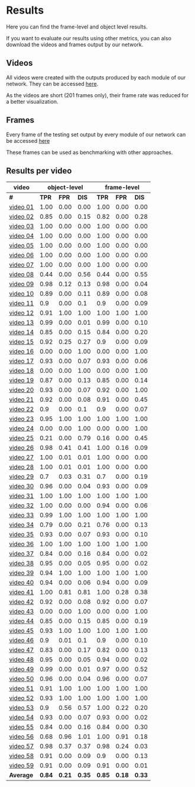# Results

Here you can find the frame-level and object level results.

If you want to evaluate our results using other metrics, you can also download the videos and frames output by our network.

## Videos

All videos were created with the outputs produced by each module of our network. They can be accessed [here](https://drive.google.com/drive/folders/1fT47n0jqyovuahhQRhFF6KNFJL-Pp-g0?usp=sharing).

As the videos are short (201 frames only), their frame rate was reduced for a better visualization.

## Frames

Every frame of the testing set output by every module of our network can be accessed [here](
https://drive.google.com/drive/folders/1dEQ4-aRoi6kH6RQ8IWngSeGMtfgn5UAM?usp=sharing)


These frames can be used as benchmarking with other approaches.

## Results per video


<table>
<thead>
  <tr>
    <th>video</th>
    <th colspan="3">object-level</th>
    <th colspan="3">frame-level</th>
  </tr>
</thead>
<tbody>
  <tr>
    <td><b>#</b></td>
    <td><b>TPR</b></td>
    <td><b>FPR</b></td>
    <td><b>DIS</b></td>
    <td><b>TPR</b></td>
    <td><b>FPR</b></td>
    <td><b>DIS</b></td>
  </tr>
  <tr>
    <td><a href="https://drive.google.com/file/d/1yqq7AaD21a-EneM4BGFlWagWCItP7G8l/view?usp=sharing/" target="_blank" rel="noopener noreferrer">video 01</a></td>
    <td>1.00</td>
    <td>0.00</td>
    <td>0.00</td>
    <td>1.00</td>
    <td>0.00</td>
    <td>0.00</td>
  </tr>
  <tr>
    <td><a href="https://drive.google.com/file/d/1Zz7HT2YUL2DlyOaCnws6Cvr9zQIJd6SE/view?usp=sharing/" target="_blank" rel="noopener noreferrer">video 02</a></td>
    <td>0.85</td>
    <td>0.00</td>
    <td>0.15</td>
    <td>0.82</td>
    <td>0.00</td>
    <td>0.28</td>
  </tr>
  <tr>
    <td><a href="https://drive.google.com/file/d/1avcS6dyzGOkqIl2MNLNucCPIJVmgy6ar/view?usp=sharing/" target="_blank" rel="noopener noreferrer">video 03</a></td>
    <td>1.00</td>
    <td>0.00</td>
    <td>0.00</td>
    <td>1.00</td>
    <td>0.00</td>
    <td>0.00</td>
  </tr>
  <tr>
    <td><a href="https://drive.google.com/file/d/1MHffkNvpmNru6KTBgJ9-4AiHtPiU-uyD/view?usp=sharing/" target="_blank" rel="noopener noreferrer">video 04</a></td>
    <td>1.00</td>
    <td>0.00</td>
    <td>0.00</td>
    <td>1.00</td>
    <td>0.00</td>
    <td>0.00</td>
  </tr>
  <tr>
    <td><a href="https://drive.google.com/file/d/1qHxBl_NzB3709Bf1_ptbhYHzUwaIrSXo/view?usp=sharing/" target="_blank" rel="noopener noreferrer">video 05</a></td>
    <td>1.00</td>
    <td>0.00</td>
    <td>0.00</td>
    <td>1.00</td>
    <td>0.00</td>
    <td>0.00</td>
  </tr>
  <tr>
    <td><a href="https://drive.google.com/file/d/1JGwP8Rq5pv2eYCcR9X4_UubS_CYbvT_K/view?usp=sharing/" target="_blank" rel="noopener noreferrer">video 06</a></td>
    <td>1.00</td>
    <td>0.00</td>
    <td>0.00</td>
    <td>1.00</td>
    <td>0.00</td>
    <td>0.00</td>
  </tr>
  <tr>
    <td><a href="https://drive.google.com/file/d/17Nu76s-G6RyjV7BhEW5hc30Cz2nbzBe4/view?usp=sharing/" target="_blank" rel="noopener noreferrer">video 07</a></td>
    <td>1.00</td>
    <td>0.00</td>
    <td>0.00</td>
    <td>1.00</td>
    <td>0.00</td>
    <td>0.00</td>
  </tr>
  <tr>
    <td><a href="https://drive.google.com/file/d/1ZsSS4Mbmb9eaNhq0ip2Od0IL79aTE9MA/view?usp=sharing/" target="_blank" rel="noopener noreferrer">video 08</a></td>
    <td>0.44</td>
    <td>0.00</td>
    <td>0.56</td>
    <td>0.44</td>
    <td>0.00</td>
    <td>0.55</td>
  </tr>
  <tr>
    <td><a href="https://drive.google.com/file/d/1X9wACXGdRLTxoucQ7ROcZ8o5WfHb0exM/view?usp=sharing/" target="_blank" rel="noopener noreferrer">video 09</a></td>
    <td>0.98</td>
    <td>0.12</td>
    <td>0.13</td>
    <td>0.98</td>
    <td>0.00</td>
    <td>0.04</td>
  </tr>
  <tr>
    <td><a href="https://drive.google.com/file/d/19A8nhZm-fUajwfIcae7fiAZ6UzYOAH-K/view?usp=sharing/" target="_blank" rel="noopener noreferrer">video 10</a></td>
    <td>0.89</td>
    <td>0.00</td>
    <td>0.11</td>
    <td>0.89</td>
    <td>0.00</td>
    <td>0.08</td>
  </tr>
  <tr>
    <td><a href="https://drive.google.com/file/d/19HGTEtbbCpusloWKPm5g534TCHpJJnN9/view?usp=sharing/" target="_blank" rel="noopener noreferrer">video 11</a></td>
    <td>0.9</td>
    <td>0.00</td>
    <td>0.1</td>
    <td>0.9</td>
    <td>0.00</td>
    <td>0.09</td>
  </tr>
  <tr>
    <td><a href="https://drive.google.com/file/d/1QE3c3a8krSzFU6FR92clsCmqcHz2qq5n/view?usp=sharing/" target="_blank" rel="noopener noreferrer">video 12</a></td>
    <td>0.91</td>
    <td>1.00</td>
    <td>1.00</td>
    <td>1.00</td>
    <td>1.00</td>
    <td>1.00</td>
  </tr>
  <tr>
    <td><a href="https://drive.google.com/file/d/15hQP81b7eS1ZB1M6eHR2xXQYGXumKPTR/view?usp=sharing/" target="_blank" rel="noopener noreferrer">video 13</a></td>
    <td>0.99</td>
    <td>0.00</td>
    <td>0.01</td>
    <td>0.99</td>
    <td>0.00</td>
    <td>0.10</td>
  </tr>
  <tr>
    <td><a href="https://drive.google.com/file/d/1RZktuoPAEsZN8z6H4BsGUcyjg5quc3BX/view?usp=sharing/" target="_blank" rel="noopener noreferrer">video 14</a></td>
    <td>0.85</td>
    <td>0.00</td>
    <td>0.15</td>
    <td>0.84</td>
    <td>0.00</td>
    <td>0.20</td>
  </tr>
  <tr>
    <td><a href="https://drive.google.com/file/d/1PuQq7K1ccbk6JNayaTqsAdZy4fccfmkK/view?usp=sharing/" target="_blank" rel="noopener noreferrer">video 15</a></td>
    <td>0.92</td>
    <td>0.25</td>
    <td>0.27</td>
    <td>0.9</td>
    <td>0.00</td>
    <td>0.09</td>
  </tr>
  <tr>
    <td><a href="https://drive.google.com/file/d/15dRiJ-eH4Z2NDIDlZvyF7eTZVmS9Zzan/view?usp=sharing/" target="_blank" rel="noopener noreferrer">video 16</a></td>
    <td>0.00</td>
    <td>0.00</td>
    <td>1.00</td>
    <td>0.00</td>
    <td>0.00</td>
    <td>1.00</td>
  </tr>
  <tr>
    <td><a href="https://drive.google.com/file/d/1tbacZPdaBGkNMZ2PKgMWi7U0mTpWhRy4/view?usp=sharing/" target="_blank" rel="noopener noreferrer">video 17</a></td>
    <td>0.93</td>
    <td>0.00</td>
    <td>0.07</td>
    <td>0.93</td>
    <td>0.00</td>
    <td>0.06</td>
  </tr>
  <tr>
    <td><a href="https://drive.google.com/file/d/1eSpG-HBj-XLMryxKJAqkgKhvl_BJLsih/view?usp=sharing/" target="_blank" rel="noopener noreferrer">video 18</a></td>
    <td>0.00</td>
    <td>0.00</td>
    <td>1.00</td>
    <td>0.00</td>
    <td>0.00</td>
    <td>1.00</td>
  </tr>
  <tr>
    <td><a href="https://drive.google.com/file/d/105xc1JvHAEw7O-vZK42_TIWjPkCPJWBT/view?usp=sharing/" target="_blank" rel="noopener noreferrer">video 19</a></td>
    <td>0.87</td>
    <td>0.00</td>
    <td>0.13</td>
    <td>0.85</td>
    <td>0.00</td>
    <td>0.14</td>
  </tr>
  <tr>
    <td><a href="https://drive.google.com/file/d/1yY1zWWoR90WytG9_bKRAvYOyBV0Ka9bh/view?usp=sharing/" target="_blank" rel="noopener noreferrer">video 20</a></td>
    <td>0.93</td>
    <td>0.00</td>
    <td>0.07</td>
    <td>0.92</td>
    <td>0.00</td>
    <td>1.00</td>
  </tr>
  <tr>
    <td><a href="https://drive.google.com/file/d/1usnlIV84qwLUFYXhgRHHw7OCLOs4whGz/view?usp=sharing/" target="_blank" rel="noopener noreferrer">video 21</a></td>
    <td>0.92</td>
    <td>0.00</td>
    <td>0.08</td>
    <td>0.91</td>
    <td>0.00</td>
    <td>0.45</td>
  </tr>
  <tr>
    <td><a href="https://drive.google.com/file/d/1xw6--vZLG_fsLdAwquCTdVMWC1JBwh4E/view?usp=sharing/" target="_blank" rel="noopener noreferrer">video 22</a></td>
    <td>0.9</td>
    <td>0.00</td>
    <td>0.1</td>
    <td>0.9</td>
    <td>0.00</td>
    <td>0.07</td>
  </tr>
  <tr>
    <td><a href="https://drive.google.com/file/d/1cGoay3NghwE6KdCT25bbMIWeqlmvig1e/view?usp=sharing/" target="_blank" rel="noopener noreferrer">video 23</a></td>
    <td>0.95</td>
    <td>1.00</td>
    <td>1.00</td>
    <td>1.00</td>
    <td>1.00</td>
    <td>1.00</td>
  </tr>
  <tr>
    <td><a href="https://drive.google.com/file/d/1xVsaqlqtjFwTacaEfwXkm00YA8jxEoZE/view?usp=sharing/" target="_blank" rel="noopener noreferrer">video 24</a></td>
    <td>0.00</td>
    <td>0.00</td>
    <td>1.00</td>
    <td>0.00</td>
    <td>0.00</td>
    <td>1.00</td>
  </tr>
  <tr>
    <td><a href="https://drive.google.com/file/d/1mJy2iBWRce7cXNsyAVONxmapcZhfa5Py/view?usp=sharing/" target="_blank" rel="noopener noreferrer">video 25</a></td>
    <td>0.21</td>
    <td>0.00</td>
    <td>0.79</td>
    <td>0.16</td>
    <td>0.00</td>
    <td>0.45</td>
  </tr>
  <tr>
    <td><a href="https://drive.google.com/file/d/1Q98KPo8_lwNP7upG4iRuE92bfNu5YScE/view?usp=sharing/" target="_blank" rel="noopener noreferrer">video 26</a></td>
    <td>0.98</td>
    <td>0.41</td>
    <td>0.41</td>
    <td>1.00</td>
    <td>0.16</td>
    <td>0.09</td>
  </tr>
  <tr>
    <td><a href="https://drive.google.com/file/d/1BRpoISyV3TUnH8MyMCBh80fDWVhv33Bz/view?usp=sharing/" target="_blank" rel="noopener noreferrer">video 27</a></td>
    <td>1.00</td>
    <td>0.01</td>
    <td>0.01</td>
    <td>1.00</td>
    <td>0.00</td>
    <td>0.00</td>
  </tr>
  <tr>
    <td><a href="https://drive.google.com/file/d/1cNiVfSRi6qhvJ6rr6Pa4U05woy0raVga/view?usp=sharing/" target="_blank" rel="noopener noreferrer">video 28</a></td>
    <td>1.00</td>
    <td>0.01</td>
    <td>0.01</td>
    <td>1.00</td>
    <td>0.00</td>
    <td>0.00</td>
  </tr>
  <tr>
    <td><a href="https://drive.google.com/file/d/1IGdDHskBRYbgHDM-953E2HBpqD5Kjpbo/view?usp=sharing/" target="_blank" rel="noopener noreferrer">video 29</a></td>
    <td>0.7</td>
    <td>0.03</td>
    <td>0.31</td>
    <td>0.7</td>
    <td>0.00</td>
    <td>0.19</td>
  </tr>
  <tr>
    <td><a href="https://drive.google.com/file/d/16gPfZf97a9tE6kmHGC8gJyRR7Q9EhZpL/view?usp=sharing/" target="_blank" rel="noopener noreferrer">video 30</a></td>
    <td>0.96</td>
    <td>0.00</td>
    <td>0.04</td>
    <td>0.93</td>
    <td>0.00</td>
    <td>0.09</td>
  </tr>
  <tr>
    <td><a href="https://drive.google.com/file/d/1r7j7ucSnDcYmoB5l8d5tVHW29Nzc_TKs/view?usp=sharing/" target="_blank" rel="noopener noreferrer">video 31</a></td>
    <td>1.00</td>
    <td>1.00</td>
    <td>1.00</td>
    <td>1.00</td>
    <td>1.00</td>
    <td>1.00</td>
  </tr>
  <tr>
    <td><a href="https://drive.google.com/file/d/14D_vYKoOSlvw1IT6FWp9Ja-oVi2sr5OL/view?usp=sharing/" target="_blank" rel="noopener noreferrer">video 32</a></td>
    <td>1.00</td>
    <td>0.00</td>
    <td>0.00</td>
    <td>0.94</td>
    <td>0.00</td>
    <td>0.06</td>
  </tr>
  <tr>
    <td><a href="https://drive.google.com/file/d/12xZZJkfwV2dbCvKlKF3jcl8MgRvpx5Du/view?usp=sharing/" target="_blank" rel="noopener noreferrer">video 33</a></td>
    <td>0.99</td>
    <td>1.00</td>
    <td>1.00</td>
    <td>1.00</td>
    <td>1.00</td>
    <td>1.00</td>
  </tr>
  <tr>
    <td><a href="https://drive.google.com/file/d/1RIvXzInOJV4DJzwhqBV90_ePYr1pYZVy/view?usp=sharing/" target="_blank" rel="noopener noreferrer">video 34</a></td>
    <td>0.79</td>
    <td>0.00</td>
    <td>0.21</td>
    <td>0.76</td>
    <td>0.00</td>
    <td>0.13</td>
  </tr>
  <tr>
    <td><a href="https://drive.google.com/file/d/1b8x9JZByYYCPgplS0sbz_RPJ4QEl66xf/view?usp=sharing/" target="_blank" rel="noopener noreferrer">video 35</a></td>
    <td>0.93</td>
    <td>0.00</td>
    <td>0.07</td>
    <td>0.93</td>
    <td>0.00</td>
    <td>0.10</td>
  </tr>
  <tr>
    <td><a href="https://drive.google.com/file/d/1liEcey94bjutN1uqyvP81CUuA7L5knGT/view?usp=sharing/" target="_blank" rel="noopener noreferrer">video 36</a></td>
    <td>1.00</td>
    <td>1.00</td>
    <td>1.00</td>
    <td>1.00</td>
    <td>1.00</td>
    <td>1.00</td>
  </tr>
  <tr>
    <td><a href="https://drive.google.com/file/d/1-avGjdPUKm3msIhBGdE8zQlPYoa6pCgH/view?usp=sharing/" target="_blank" rel="noopener noreferrer">video 37</a></td>
    <td>0.84</td>
    <td>0.00</td>
    <td>0.16</td>
    <td>0.84</td>
    <td>0.00</td>
    <td>0.02</td>
  </tr>
  <tr>
    <td><a href="https://drive.google.com/file/d/1QYQVCVWf31Xia_854GPFqPJyOaGgxiGD/view?usp=sharing/" target="_blank" rel="noopener noreferrer">video 38</a></td>
    <td>0.95</td>
    <td>0.00</td>
    <td>0.05</td>
    <td>0.95</td>
    <td>0.00</td>
    <td>0.02</td>
  </tr>
  <tr>
    <td><a href="https://drive.google.com/file/d/17x7YMx7ry_imqL-aJaiY9xA8tHPgURP1/view?usp=sharing/" target="_blank" rel="noopener noreferrer">video 39</a></td>
    <td>0.94</td>
    <td>1.00</td>
    <td>1.00</td>
    <td>1.00</td>
    <td>1.00</td>
    <td>1.00</td>
  </tr>
  <tr>
    <td><a href="https://drive.google.com/file/d/1nHfIktspjYPzl4gUiVxYIyI9DwGRmtqh/view?usp=sharing/" target="_blank" rel="noopener noreferrer">video 40</a></td>
    <td>0.94</td>
    <td>0.00</td>
    <td>0.06</td>
    <td>0.94</td>
    <td>0.00</td>
    <td>0.09</td>
  </tr>
  <tr>
    <td><a href="https://drive.google.com/file/d/1tI5VjzUjQuZ1Gw8flgySHGJEDiE1ltUX/view?usp=sharing/" target="_blank" rel="noopener noreferrer">video 41</a></td>
    <td>1.00</td>
    <td>0.81</td>
    <td>0.81</td>
    <td>1.00</td>
    <td>0.28</td>
    <td>0.38</td>
  </tr>
  <tr>
    <td><a href="https://drive.google.com/file/d/15iHULdErY5qKKLgG49ygsLhDYYIWCvw8/view?usp=sharing/" target="_blank" rel="noopener noreferrer">video 42</a></td>
    <td>0.92</td>
    <td>0.00</td>
    <td>0.08</td>
    <td>0.92</td>
    <td>0.00</td>
    <td>0.07</td>
  </tr>
  <tr>
    <td><a href="https://drive.google.com/file/d/1WMM54luOryffOhKK66khW9nIkWtwt46n/view?usp=sharing/" target="_blank" rel="noopener noreferrer">video 43</a></td>
    <td>0.00</td>
    <td>0.00</td>
    <td>1.00</td>
    <td>0.00</td>
    <td>0.00</td>
    <td>1.00</td>
  </tr>
  <tr>
    <td><a href="https://drive.google.com/file/d/1u0EAcgt_auwr7yMZPHIPmh8lEMhABnMP/view?usp=sharing/" target="_blank" rel="noopener noreferrer">video 44</a></td>
    <td>0.85</td>
    <td>0.00</td>
    <td>0.15</td>
    <td>0.85</td>
    <td>0.00</td>
    <td>0.19</td>
  </tr>
  <tr>
    <td><a href="https://drive.google.com/file/d/1qQRrR_hKiOCEAu_nL6eqUtCdYdFX320S/view?usp=sharing/" target="_blank" rel="noopener noreferrer">video 45</a></td>
    <td>0.93</td>
    <td>1.00</td>
    <td>1.00</td>
    <td>1.00</td>
    <td>1.00</td>
    <td>1.00</td>
  </tr>
  <tr>
    <td><a href="https://drive.google.com/file/d/145wr0Yw4qdbkf8UzVOBniWCSxIhx5JtE/view?usp=sharing/" target="_blank" rel="noopener noreferrer">video 46</a></td>
    <td>0.9</td>
    <td>0.01</td>
    <td>0.1</td>
    <td>0.9</td>
    <td>0.00</td>
    <td>0.10</td>
  </tr>
  <tr>
    <td><a href="https://drive.google.com/file/d/1qezseqm1tUpWMBuX-aRR6mdDArWhj9_m/view?usp=sharing/" target="_blank" rel="noopener noreferrer">video 47</a></td>
    <td>0.83</td>
    <td>0.00</td>
    <td>0.17</td>
    <td>0.82</td>
    <td>0.00</td>
    <td>0.13</td>
  </tr>
  <tr>
    <td><a href="https://drive.google.com/file/d/1KVYOAWlrs6BlMqYBlDxA2BmKfb2v0n1y/view?usp=sharing/" target="_blank" rel="noopener noreferrer">video 48</a></td>
    <td>0.95</td>
    <td>0.00</td>
    <td>0.05</td>
    <td>0.94</td>
    <td>0.00</td>
    <td>0.02</td>
  </tr>
  <tr>
    <td><a href="https://drive.google.com/file/d/142k5utYa4dKdRUtzPr7BytDHtd4I2m9s/view?usp=sharing/" target="_blank" rel="noopener noreferrer">video 49</a></td>
    <td>0.99</td>
    <td>0.00</td>
    <td>0.01</td>
    <td>0.97</td>
    <td>0.00</td>
    <td>0.52</td>
  </tr>
  <tr>
    <td><a href="https://drive.google.com/file/d/1QeQZTKiYJncbV1EuuKeaQbb8n1GjfXiP/view?usp=sharing/" target="_blank" rel="noopener noreferrer">video 50</a></td>
    <td>0.96</td>
    <td>0.00</td>
    <td>0.04</td>
    <td>0.96</td>
    <td>0.00</td>
    <td>0.07</td>
  </tr>
  <tr>
    <td><a href="https://drive.google.com/file/d/1qwc3bk92TJ9G9piTyhgSFihL4MGdZdOU/view?usp=sharing/" target="_blank" rel="noopener noreferrer">video 51</a></td>
    <td>0.91</td>
    <td>1.00</td>
    <td>1.00</td>
    <td>1.00</td>
    <td>1.00</td>
    <td>1.00</td>
  </tr>
  <tr>
    <td><a href="https://drive.google.com/file/d/1vQdp98nhJPimDWwPyjFqQ7a04ir52-XW/view?usp=sharing/" target="_blank" rel="noopener noreferrer">video 52</a></td>
    <td>0.93</td>
    <td>1.00</td>
    <td>1.00</td>
    <td>1.00</td>
    <td>1.00</td>
    <td>1.00</td>
  </tr>
  <tr>
    <td><a href="https://drive.google.com/file/d/1aWsjPrpjSAn_WKAE0iSQcDYJeMGmUNnc/view?usp=sharing/" target="_blank" rel="noopener noreferrer">video 53</a></td>
    <td>0.9</td>
    <td>0.56</td>
    <td>0.57</td>
    <td>1.00</td>
    <td>0.22</td>
    <td>0.20</td>
  </tr>
  <tr>
    <td><a href="https://drive.google.com/file/d/15_XynQ30SEjAzNQkG42qp35COQ2HJgs7/view?usp=sharing/" target="_blank" rel="noopener noreferrer">video 54</a></td>
    <td>0.93</td>
    <td>0.00</td>
    <td>0.07</td>
    <td>0.93</td>
    <td>0.00</td>
    <td>0.02</td>
  </tr>
  <tr>
    <td><a href="https://drive.google.com/file/d/1Qin-RAoLPr07_RiliVpe5GvfeH9HFVZs/view?usp=sharing/" target="_blank" rel="noopener noreferrer">video 55</a></td>
    <td>0.84</td>
    <td>0.00</td>
    <td>0.16</td>
    <td>0.84</td>
    <td>0.00</td>
    <td>0.30</td>
  </tr>
  <tr>
    <td><a href="https://drive.google.com/file/d/1C8HRBXp7YFL0mx9Qf5287v7vopb6rplw/view?usp=sharing/" target="_blank" rel="noopener noreferrer">video 56</a></td>
    <td>0.68</td>
    <td>0.96</td>
    <td>1.01</td>
    <td>1.00</td>
    <td>0.91</td>
    <td>0.18</td>
  </tr>
  <tr>
    <td><a href="https://drive.google.com/file/d/1RUjf4X8J9DgSHcBJUHuDpXE5hHzW63ks/view?usp=sharing/" target="_blank" rel="noopener noreferrer">video 57</a></td>
    <td>0.98</td>
    <td>0.37</td>
    <td>0.37</td>
    <td>0.98</td>
    <td>0.24</td>
    <td>0.03</td>
  </tr>
  <tr>
    <td><a href="https://drive.google.com/file/d/1eUStHbm7uTLETFFv_KLmG3ToOj64qC-m/view?usp=sharing/" target="_blank" rel="noopener noreferrer">video 58</a></td>
    <td>0.91</td>
    <td>0.00</td>
    <td>0.09</td>
    <td>0.9</td>
    <td>0.00</td>
    <td>0.13</td>
  </tr>
  <tr>
    <td><a href="https://drive.google.com/file/d/1V0PlNFiRl-YcONhVcAGU1J7k5jRaoR0h/view?usp=sharing/" target="_blank" rel="noopener noreferrer">video 59</a></td>
    <td>0.91</td>
    <td>0.00</td>
    <td>0.09</td>
    <td>0.91</td>
    <td>0.00</td>
    <td>0.01</td>
  </tr>
  <tr>
    <td><b>Average</b></td>
    <td><b>0.84</b></td>
    <td><b>0.21</b></td>
    <td><b>0.35</b></td>
    <td><b>0.85</b></td>
    <td><b>0.18</b></td>
    <td><b>0.33</b></td>
  </tr>
</tbody>
</table>

